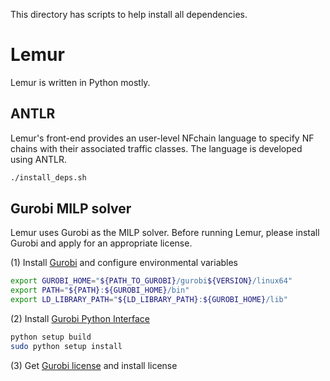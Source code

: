 This directory has scripts to help install all dependencies.

# Lemur
Lemur is written in Python mostly.

## ANTLR
Lemur's front-end provides an user-level NFchain language to specify NF chains with their associated traffic classes. The language is developed using ANTLR.
```bash
./install_deps.sh
```

## Gurobi MILP solver
Lemur uses Gurobi as the MILP solver. Before running Lemur, please install Gurobi and apply for an appropriate license.

(1) Install [Gurobi](https://www.gurobi.com/downloads/gurobi-optimizer-eula/) and configure environmental variables
```bash
export GUROBI_HOME="${PATH_TO_GUROBI}/gurobi${VERSION}/linux64"
export PATH="${PATH}:${GUROBI_HOME}/bin"
export LD_LIBRARY_PATH="${LD_LIBRARY_PATH}:${GUROBI_HOME}/lib"
```

(2) Install [Gurobi Python Interface](https://www.gurobi.com/documentation/8.0/quickstart_mac/the_gurobi_python_interfac.html)
```bash
python setup build
sudo python setup install
```

(3) Get [Gurobi license](https://www.gurobi.com/downloads/end-user-license-agreement-academic/) and install license
